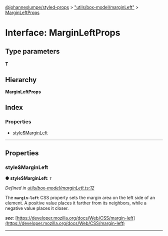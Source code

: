 [@johanneslumpe/styled-props](../README.md) > ["utils/box-model/marginLeft"](../modules/_utils_box_model_marginleft_.md) > [MarginLeftProps](../interfaces/_utils_box_model_marginleft_.marginleftprops.md)

# Interface: MarginLeftProps

## Type parameters
#### T 
## Hierarchy

**MarginLeftProps**

## Index

### Properties

* [style$MarginLeft](_utils_box_model_marginleft_.marginleftprops.md#style_marginleft)

---

## Properties

<a id="style_marginleft"></a>

###  style$MarginLeft

**● style$MarginLeft**: *`T`*

*Defined in [utils/box-model/marginLeft.ts:12](https://github.com/johanneslumpe/styled-props/blob/8e709f1/src/utils/box-model/marginLeft.ts#L12)*

The **`margin-left`** CSS property sets the margin area on the left side of an element. A positive value places it farther from its neighbors, while a negative value places it closer.

*__see__*: [https://developer.mozilla.org/docs/Web/CSS/margin-left](https://developer.mozilla.org/docs/Web/CSS/margin-left)

___

